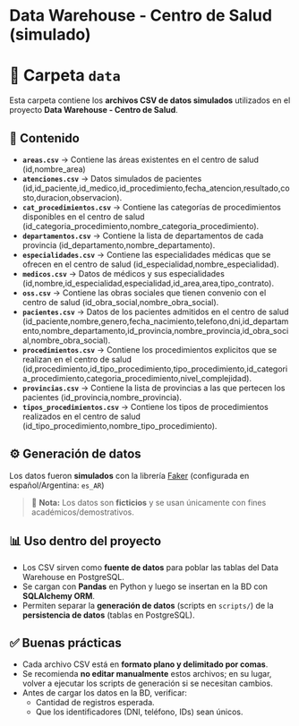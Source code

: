 # Data Warehouse - Centro de Salud (simulado)

# 📂 Carpeta `data`

Esta carpeta contiene los **archivos CSV de datos simulados** utilizados en el proyecto **Data Warehouse - Centro de Salud**.

## 📌 Contenido

- **`areas.csv`** → Contiene las áreas existentes en el centro de salud (id,nombre_area)
- **`atenciones.csv`** → Datos simulados de pacientes (id,id_paciente,id_medico,id_procedimiento,fecha_atencion,resultado,costo,duracion,observacion).
- **`cat_procedimientos.csv`** → Contiene las categorías de procedimientos disponibles en el centro de salud (id_categoria_procedimiento,nombre_categoria_procedimiento).
- **`departamentos.csv`** → Contiene la lista de departamentos de cada provincia (id_departamento,nombre_departamento).
- **`especialidades.csv`** → Contiene las especialidades médicas que se ofrecen en el centro de salud (id_especialidad,nombre_especialidad).
- **`medicos.csv`** → Datos de médicos y sus especialidades (id,nombre,id_especialidad,especialidad,id_area,area,tipo_contrato).
- **`oss.csv`** → Contiene las obras sociales que tienen convenio con el centro de salud (id_obra_social,nombre_obra_social).
- **`pacientes.csv`** → Datos de los pacientes admitidos en el centro de salud (id_paciente,nombre,genero,fecha_nacimiento,telefono,dni,id_departamento,nombre_departamento,id_provincia,nombre_provincia,id_obra_social,nombre_obra_social). 
- **`procedimientos.csv`** → Contiene los procedimientos explicitos que se realizan en el centro de salud (id,procedimiento,id_tipo_procedimiento,tipo_procedimiento,id_categoria_procedimiento,categoria_procedimiento,nivel_complejidad).
- **`provincias.csv`** → Contiene la lista de provincias a las que pertecen los pacientes (id_provincia,nombre_provincia).
- **`tipos_procedimientos.csv`** → Contiene los tipos de procedimientos realizados en el centro de salud (id_tipo_procedimiento,nombre_tipo_procedimiento).

## ⚙️ Generación de datos

Los datos fueron **simulados** con la librería [Faker](https://faker.readthedocs.io/en/master/) (configurada en español/Argentina: `es_AR`) 

> 📌 **Nota:** Los datos son **ficticios** y se usan únicamente con fines académicos/demostrativos.  

## 📊 Uso dentro del proyecto

- Los CSV sirven como **fuente de datos** para poblar las tablas del Data Warehouse en PostgreSQL.  
- Se cargan con **Pandas** en Python y luego se insertan en la BD con **SQLAlchemy ORM**.  
- Permiten separar la **generación de datos** (scripts en `scripts/`) de la **persistencia de datos** (tablas en PostgreSQL).  

## ✅ Buenas prácticas

- Cada archivo CSV está en **formato plano y delimitado por comas**.  
- Se recomienda **no editar manualmente** estos archivos; en su lugar, volver a ejecutar los scripts de generación si se necesitan cambios.  
- Antes de cargar los datos en la BD, verificar:
  - Cantidad de registros esperada.  
  - Que los identificadores (DNI, teléfono, IDs) sean únicos.  